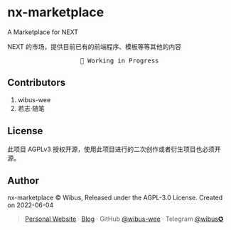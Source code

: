 # nx-marketplace
A Marketplace for NEXT

NEXT 的市场，提供目前已有的前端程序、模板等等其他的内容

<pre align="center">
🧪 Working in Progress
</pre>

## Contributors

1. wibus-wee
2. 若志·随笔

## License

此项目 AGPLv3 授权开源，使用此项目进行的二次创作或者衍生项目也必须开源。

## Author

nx-marketplace © Wibus, Released under the AGPL-3.0 License. Created on 2022-06-04

> [Personal Website](http://iucky.cn/) · [Blog](https://blog.iucky.cn/) · GitHub [@wibus-wee](https://github.com/wibus-wee/) · Telegram [@wibus✪](https://t.me/wibus_wee)
